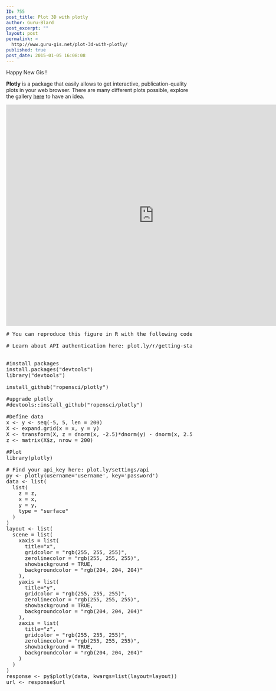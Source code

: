 ```yaml
---
ID: 755
post_title: Plot 3D with plotly
author: Guru-Blard
post_excerpt: ""
layout: post
permalink: >
  http://www.guru-gis.net/plot-3d-with-plotly/
published: true
post_date: 2015-01-05 16:08:08
---
```

Happy New Gis !

<strong>Plotly</strong> is a package that easily allows to get interactive, publication-quality plots in your web browser. There are many different plots possible, explore the gallery <a href="https://plot.ly/feed/">here</a> to have an idea.

<iframe width="800" height="600" frameborder="0" seamless="seamless" scrolling="no" src="https://plot.ly/~damien.jacques1989/100.embed?width=800&height=600"></iframe>

<pre lang='rsplus'>
# You can reproduce this figure in R with the following code!

# Learn about API authentication here: plot.ly/r/getting-started


#install packages
install.packages("devtools")
library("devtools")

install_github("ropensci/plotly")

#upgrade plotly
#devtools::install_github("ropensci/plotly")

#Define data
x <- y <- seq(-5, 5, len = 200)
X <- expand.grid(x = x, y = y)
X <- transform(X, z = dnorm(x, -2.5)*dnorm(y) - dnorm(x, 2.5)*dnorm(y))
z <- matrix(X$z, nrow = 200)

#Plot
library(plotly)

# Find your api_key here: plot.ly/settings/api
py <- plotly(username='username', key='password')
data <- list(
  list(
    z = z, 
    x = x, 
    y = y, 
    type = "surface"
  )
)
layout <- list(
  scene = list(
    xaxis = list(
      title="x",
      gridcolor = "rgb(255, 255, 255)", 
      zerolinecolor = "rgb(255, 255, 255)", 
      showbackground = TRUE, 
      backgroundcolor = "rgb(204, 204, 204)"
    ), 
    yaxis = list(
      title="y",
      gridcolor = "rgb(255, 255, 255)", 
      zerolinecolor = "rgb(255, 255, 255)", 
      showbackground = TRUE, 
      backgroundcolor = "rgb(204, 204, 204)"
    ), 
    zaxis = list(
      title="z",
      gridcolor = "rgb(255, 255, 255)", 
      zerolinecolor = "rgb(255, 255, 255)", 
      showbackground = TRUE, 
      backgroundcolor = "rgb(204, 204, 204)"
    )
  )
)
response <- py$plotly(data, kwargs=list(layout=layout))
url <- response$url
</pre>